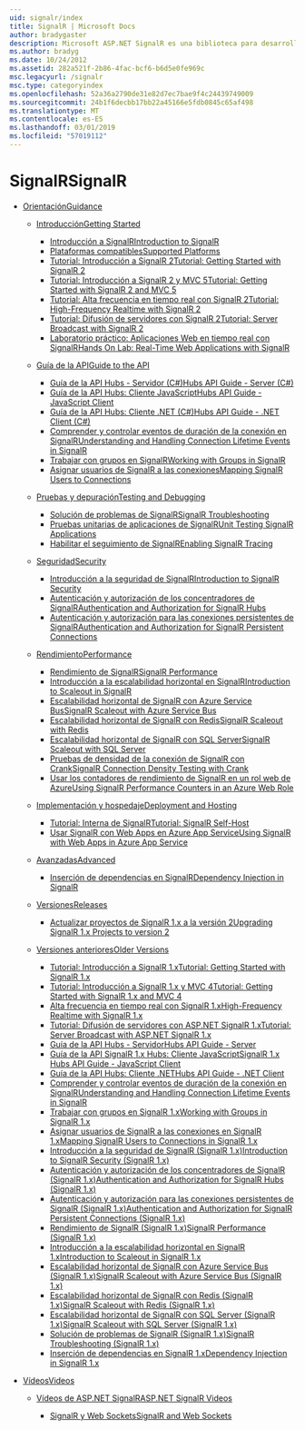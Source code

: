 ```yaml
---
uid: signalr/index
title: SignalR | Microsoft Docs
author: bradygaster
description: Microsoft ASP.NET SignalR es una biblioteca para desarrolladores de ASP.NET que simplifica el proceso de agregar funcionalidad web en tiempo real a sus aplicaciones.
ms.author: bradyg
ms.date: 10/24/2012
ms.assetid: 282a521f-2b86-4fac-bcf6-b6d5e0fe969c
msc.legacyurl: /signalr
msc.type: categoryindex
ms.openlocfilehash: 52a36a2790de31e82d7ec7bae9f4c24439749009
ms.sourcegitcommit: 24b1f6decbb17bb22a45166e5fdb0845c65af498
ms.translationtype: MT
ms.contentlocale: es-ES
ms.lasthandoff: 03/01/2019
ms.locfileid: "57019112"
---
```

<a name="signalr"></a><span data-ttu-id="e9781-103">SignalR</span><span class="sxs-lookup"><span data-stu-id="e9781-103">SignalR</span></span>
====================
- [<span data-ttu-id="e9781-104">Orientación</span><span class="sxs-lookup"><span data-stu-id="e9781-104">Guidance</span></span>](overview/index.md)

    - [<span data-ttu-id="e9781-105">Introducción</span><span class="sxs-lookup"><span data-stu-id="e9781-105">Getting Started</span></span>](overview/getting-started/index.md)

        - [<span data-ttu-id="e9781-106">Introducción a SignalR</span><span class="sxs-lookup"><span data-stu-id="e9781-106">Introduction to SignalR</span></span>](overview/getting-started/introduction-to-signalr.md)
        - [<span data-ttu-id="e9781-107">Plataformas compatibles</span><span class="sxs-lookup"><span data-stu-id="e9781-107">Supported Platforms</span></span>](overview/getting-started/supported-platforms.md)
        - [<span data-ttu-id="e9781-108">Tutorial: Introducción a SignalR 2</span><span class="sxs-lookup"><span data-stu-id="e9781-108">Tutorial: Getting Started with SignalR 2</span></span>](overview/getting-started/tutorial-getting-started-with-signalr.md)
        - [<span data-ttu-id="e9781-109">Tutorial: Introducción a SignalR 2 y MVC 5</span><span class="sxs-lookup"><span data-stu-id="e9781-109">Tutorial: Getting Started with SignalR 2 and MVC 5</span></span>](overview/getting-started/tutorial-getting-started-with-signalr-and-mvc.md)
        - [<span data-ttu-id="e9781-110">Tutorial: Alta frecuencia en tiempo real con SignalR 2</span><span class="sxs-lookup"><span data-stu-id="e9781-110">Tutorial: High-Frequency Realtime with SignalR 2</span></span>](overview/getting-started/tutorial-high-frequency-realtime-with-signalr.md)
        - [<span data-ttu-id="e9781-111">Tutorial: Difusión de servidores con SignalR 2</span><span class="sxs-lookup"><span data-stu-id="e9781-111">Tutorial: Server Broadcast with SignalR 2</span></span>](overview/getting-started/tutorial-server-broadcast-with-signalr.md)
        - [<span data-ttu-id="e9781-112">Laboratorio práctico: Aplicaciones Web en tiempo real con SignalR</span><span class="sxs-lookup"><span data-stu-id="e9781-112">Hands On Lab: Real-Time Web Applications with SignalR</span></span>](overview/getting-started/real-time-web-applications-with-signalr.md)
    - [<span data-ttu-id="e9781-113">Guía de la API</span><span class="sxs-lookup"><span data-stu-id="e9781-113">Guide to the API</span></span>](overview/guide-to-the-api/index.md)

        - [<span data-ttu-id="e9781-114">Guía de la API Hubs - Servidor (C#)</span><span class="sxs-lookup"><span data-stu-id="e9781-114">Hubs API Guide - Server (C#)</span></span>](overview/guide-to-the-api/hubs-api-guide-server.md)
        - [<span data-ttu-id="e9781-115">Guía de la API Hubs: Cliente JavaScript</span><span class="sxs-lookup"><span data-stu-id="e9781-115">Hubs API Guide - JavaScript Client</span></span>](overview/guide-to-the-api/hubs-api-guide-javascript-client.md)
        - [<span data-ttu-id="e9781-116">Guía de la API Hubs: Cliente .NET (C#)</span><span class="sxs-lookup"><span data-stu-id="e9781-116">Hubs API Guide - .NET Client (C#)</span></span>](overview/guide-to-the-api/hubs-api-guide-net-client.md)
        - [<span data-ttu-id="e9781-117">Comprender y controlar eventos de duración de la conexión en SignalR</span><span class="sxs-lookup"><span data-stu-id="e9781-117">Understanding and Handling Connection Lifetime Events in SignalR</span></span>](overview/guide-to-the-api/handling-connection-lifetime-events.md)
        - [<span data-ttu-id="e9781-118">Trabajar con grupos en SignalR</span><span class="sxs-lookup"><span data-stu-id="e9781-118">Working with Groups in SignalR</span></span>](overview/guide-to-the-api/working-with-groups.md)
        - [<span data-ttu-id="e9781-119">Asignar usuarios de SignalR a las conexiones</span><span class="sxs-lookup"><span data-stu-id="e9781-119">Mapping SignalR Users to Connections</span></span>](overview/guide-to-the-api/mapping-users-to-connections.md)
    - [<span data-ttu-id="e9781-120">Pruebas y depuración</span><span class="sxs-lookup"><span data-stu-id="e9781-120">Testing and Debugging</span></span>](overview/testing-and-debugging/index.md)

        - [<span data-ttu-id="e9781-121">Solución de problemas de SignalR</span><span class="sxs-lookup"><span data-stu-id="e9781-121">SignalR Troubleshooting</span></span>](overview/testing-and-debugging/troubleshooting.md)
        - [<span data-ttu-id="e9781-122">Pruebas unitarias de aplicaciones de SignalR</span><span class="sxs-lookup"><span data-stu-id="e9781-122">Unit Testing SignalR Applications</span></span>](overview/testing-and-debugging/unit-testing-signalr-applications.md)
        - [<span data-ttu-id="e9781-123">Habilitar el seguimiento de SignalR</span><span class="sxs-lookup"><span data-stu-id="e9781-123">Enabling SignalR Tracing</span></span>](overview/testing-and-debugging/enabling-signalr-tracing.md)
    - [<span data-ttu-id="e9781-124">Seguridad</span><span class="sxs-lookup"><span data-stu-id="e9781-124">Security</span></span>](overview/security/index.md)

        - [<span data-ttu-id="e9781-125">Introducción a la seguridad de SignalR</span><span class="sxs-lookup"><span data-stu-id="e9781-125">Introduction to SignalR Security</span></span>](overview/security/introduction-to-security.md)
        - [<span data-ttu-id="e9781-126">Autenticación y autorización de los concentradores de SignalR</span><span class="sxs-lookup"><span data-stu-id="e9781-126">Authentication and Authorization for SignalR Hubs</span></span>](overview/security/hub-authorization.md)
        - [<span data-ttu-id="e9781-127">Autenticación y autorización para las conexiones persistentes de SignalR</span><span class="sxs-lookup"><span data-stu-id="e9781-127">Authentication and Authorization for SignalR Persistent Connections</span></span>](overview/security/persistent-connection-authorization.md)
    - [<span data-ttu-id="e9781-128">Rendimiento</span><span class="sxs-lookup"><span data-stu-id="e9781-128">Performance</span></span>](overview/performance/index.md)

        - [<span data-ttu-id="e9781-129">Rendimiento de SignalR</span><span class="sxs-lookup"><span data-stu-id="e9781-129">SignalR Performance</span></span>](overview/performance/signalr-performance.md)
        - [<span data-ttu-id="e9781-130">Introducción a la escalabilidad horizontal en SignalR</span><span class="sxs-lookup"><span data-stu-id="e9781-130">Introduction to Scaleout in SignalR</span></span>](overview/performance/scaleout-in-signalr.md)
        - [<span data-ttu-id="e9781-131">Escalabilidad horizontal de SignalR con Azure Service Bus</span><span class="sxs-lookup"><span data-stu-id="e9781-131">SignalR Scaleout with Azure Service Bus</span></span>](overview/performance/scaleout-with-windows-azure-service-bus.md)
        - [<span data-ttu-id="e9781-132">Escalabilidad horizontal de SignalR con Redis</span><span class="sxs-lookup"><span data-stu-id="e9781-132">SignalR Scaleout with Redis</span></span>](overview/performance/scaleout-with-redis.md)
        - [<span data-ttu-id="e9781-133">Escalabilidad horizontal de SignalR con SQL Server</span><span class="sxs-lookup"><span data-stu-id="e9781-133">SignalR Scaleout with SQL Server</span></span>](overview/performance/scaleout-with-sql-server.md)
        - [<span data-ttu-id="e9781-134">Pruebas de densidad de la conexión de SignalR con Crank</span><span class="sxs-lookup"><span data-stu-id="e9781-134">SignalR Connection Density Testing with Crank</span></span>](overview/performance/signalr-connection-density-testing-with-crank.md)
        - [<span data-ttu-id="e9781-135">Usar los contadores de rendimiento de SignalR en un rol web de Azure</span><span class="sxs-lookup"><span data-stu-id="e9781-135">Using SignalR Performance Counters in an Azure Web Role</span></span>](overview/performance/using-signalr-performance-counters-in-an-azure-web-role.md)
    - [<span data-ttu-id="e9781-136">Implementación y hospedaje</span><span class="sxs-lookup"><span data-stu-id="e9781-136">Deployment and Hosting</span></span>](overview/deployment/index.md)

        - [<span data-ttu-id="e9781-137">Tutorial: Interna de SignalR</span><span class="sxs-lookup"><span data-stu-id="e9781-137">Tutorial: SignalR Self-Host</span></span>](overview/deployment/tutorial-signalr-self-host.md)
        - [<span data-ttu-id="e9781-138">Usar SignalR con Web Apps en Azure App Service</span><span class="sxs-lookup"><span data-stu-id="e9781-138">Using SignalR with Web Apps in Azure App Service</span></span>](overview/deployment/using-signalr-with-azure-web-sites.md)
    - [<span data-ttu-id="e9781-139">Avanzadas</span><span class="sxs-lookup"><span data-stu-id="e9781-139">Advanced</span></span>](overview/advanced/index.md)

        - [<span data-ttu-id="e9781-140">Inserción de dependencias en SignalR</span><span class="sxs-lookup"><span data-stu-id="e9781-140">Dependency Injection in SignalR</span></span>](overview/advanced/dependency-injection.md)
    - [<span data-ttu-id="e9781-141">Versiones</span><span class="sxs-lookup"><span data-stu-id="e9781-141">Releases</span></span>](overview/releases/index.md)

        - [<span data-ttu-id="e9781-142">Actualizar proyectos de SignalR 1.x a la versión 2</span><span class="sxs-lookup"><span data-stu-id="e9781-142">Upgrading SignalR 1.x Projects to version 2</span></span>](overview/releases/upgrading-signalr-1x-projects-to-20.md)
    - [<span data-ttu-id="e9781-143">Versiones anteriores</span><span class="sxs-lookup"><span data-stu-id="e9781-143">Older Versions</span></span>](overview/older-versions/index.md)

        - [<span data-ttu-id="e9781-144">Tutorial: Introducción a SignalR 1.x</span><span class="sxs-lookup"><span data-stu-id="e9781-144">Tutorial: Getting Started with SignalR 1.x</span></span>](overview/older-versions/tutorial-getting-started-with-signalr.md)
        - [<span data-ttu-id="e9781-145">Tutorial: Introducción a SignalR 1.x y MVC 4</span><span class="sxs-lookup"><span data-stu-id="e9781-145">Tutorial: Getting Started with SignalR 1.x and MVC 4</span></span>](overview/older-versions/tutorial-getting-started-with-signalr-and-mvc-4.md)
        - [<span data-ttu-id="e9781-146">Alta frecuencia en tiempo real con SignalR 1.x</span><span class="sxs-lookup"><span data-stu-id="e9781-146">High-Frequency Realtime with SignalR 1.x</span></span>](overview/older-versions/tutorial-high-frequency-realtime-with-signalr.md)
        - [<span data-ttu-id="e9781-147">Tutorial: Difusión de servidores con ASP.NET SignalR 1.x</span><span class="sxs-lookup"><span data-stu-id="e9781-147">Tutorial: Server Broadcast with ASP.NET SignalR 1.x</span></span>](overview/older-versions/tutorial-server-broadcast-with-aspnet-signalr.md)
        - [<span data-ttu-id="e9781-148">Guía de la API Hubs - Servidor</span><span class="sxs-lookup"><span data-stu-id="e9781-148">Hubs API Guide - Server</span></span>](overview/older-versions/signalr-1x-hubs-api-guide-server.md)
        - [<span data-ttu-id="e9781-149">Guía de la API SignalR 1.x Hubs: Cliente JavaScript</span><span class="sxs-lookup"><span data-stu-id="e9781-149">SignalR 1.x Hubs API Guide - JavaScript Client</span></span>](overview/older-versions/signalr-1x-hubs-api-guide-javascript-client.md)
        - [<span data-ttu-id="e9781-150">Guía de la API Hubs: Cliente .NET</span><span class="sxs-lookup"><span data-stu-id="e9781-150">Hubs API Guide - .NET Client</span></span>](overview/older-versions/signalr-1x-hubs-api-guide-net-client.md)
        - [<span data-ttu-id="e9781-151">Comprender y controlar eventos de duración de la conexión en SignalR</span><span class="sxs-lookup"><span data-stu-id="e9781-151">Understanding and Handling Connection Lifetime Events in SignalR</span></span>](overview/older-versions/handling-connection-lifetime-events.md)
        - [<span data-ttu-id="e9781-152">Trabajar con grupos en SignalR 1.x</span><span class="sxs-lookup"><span data-stu-id="e9781-152">Working with Groups in SignalR 1.x</span></span>](overview/older-versions/working-with-groups.md)
        - [<span data-ttu-id="e9781-153">Asignar usuarios de SignalR a las conexiones en SignalR 1.x</span><span class="sxs-lookup"><span data-stu-id="e9781-153">Mapping SignalR Users to Connections in SignalR 1.x</span></span>](overview/older-versions/mapping-users-to-connections.md)
        - [<span data-ttu-id="e9781-154">Introducción a la seguridad de SignalR (SignalR 1.x)</span><span class="sxs-lookup"><span data-stu-id="e9781-154">Introduction to SignalR Security (SignalR 1.x)</span></span>](overview/older-versions/introduction-to-security.md)
        - [<span data-ttu-id="e9781-155">Autenticación y autorización de los concentradores de SignalR (SignalR 1.x)</span><span class="sxs-lookup"><span data-stu-id="e9781-155">Authentication and Authorization for SignalR Hubs (SignalR 1.x)</span></span>](overview/older-versions/hub-authorization.md)
        - [<span data-ttu-id="e9781-156">Autenticación y autorización para las conexiones persistentes de SignalR (SignalR 1.x)</span><span class="sxs-lookup"><span data-stu-id="e9781-156">Authentication and Authorization for SignalR Persistent Connections (SignalR 1.x)</span></span>](overview/older-versions/persistent-connection-authorization.md)
        - [<span data-ttu-id="e9781-157">Rendimiento de SignalR (SignalR 1.x)</span><span class="sxs-lookup"><span data-stu-id="e9781-157">SignalR Performance (SignalR 1.x)</span></span>](overview/older-versions/signalr-performance.md)
        - [<span data-ttu-id="e9781-158">Introducción a la escalabilidad horizontal en SignalR 1.x</span><span class="sxs-lookup"><span data-stu-id="e9781-158">Introduction to Scaleout in SignalR 1.x</span></span>](overview/older-versions/scaleout-in-signalr.md)
        - [<span data-ttu-id="e9781-159">Escalabilidad horizontal de SignalR con Azure Service Bus (SignalR 1.x)</span><span class="sxs-lookup"><span data-stu-id="e9781-159">SignalR Scaleout with Azure Service Bus (SignalR 1.x)</span></span>](overview/older-versions/scaleout-with-windows-azure-service-bus.md)
        - [<span data-ttu-id="e9781-160">Escalabilidad horizontal de SignalR con Redis (SignalR 1.x)</span><span class="sxs-lookup"><span data-stu-id="e9781-160">SignalR Scaleout with Redis (SignalR 1.x)</span></span>](overview/older-versions/scaleout-with-redis.md)
        - [<span data-ttu-id="e9781-161">Escalabilidad horizontal de SignalR con SQL Server (SignalR 1.x)</span><span class="sxs-lookup"><span data-stu-id="e9781-161">SignalR Scaleout with SQL Server (SignalR 1.x)</span></span>](overview/older-versions/scaleout-with-sql-server.md)
        - [<span data-ttu-id="e9781-162">Solución de problemas de SignalR (SignalR 1.x)</span><span class="sxs-lookup"><span data-stu-id="e9781-162">SignalR Troubleshooting (SignalR 1.x)</span></span>](overview/older-versions/troubleshooting.md)
        - [<span data-ttu-id="e9781-163">Inserción de dependencias en SignalR 1.x</span><span class="sxs-lookup"><span data-stu-id="e9781-163">Dependency Injection in SignalR 1.x</span></span>](overview/older-versions/dependency-injection.md)
- [<span data-ttu-id="e9781-164">Vídeos</span><span class="sxs-lookup"><span data-stu-id="e9781-164">Videos</span></span>](videos/index.md)

    - [<span data-ttu-id="e9781-165">Vídeos de ASP.NET SignalR</span><span class="sxs-lookup"><span data-stu-id="e9781-165">ASP.NET SignalR Videos</span></span>](videos/getting-started/index.md)

        - [<span data-ttu-id="e9781-166">SignalR y Web Sockets</span><span class="sxs-lookup"><span data-stu-id="e9781-166">SignalR and Web Sockets</span></span>](videos/getting-started/signalr-and-web-sockets.md)
